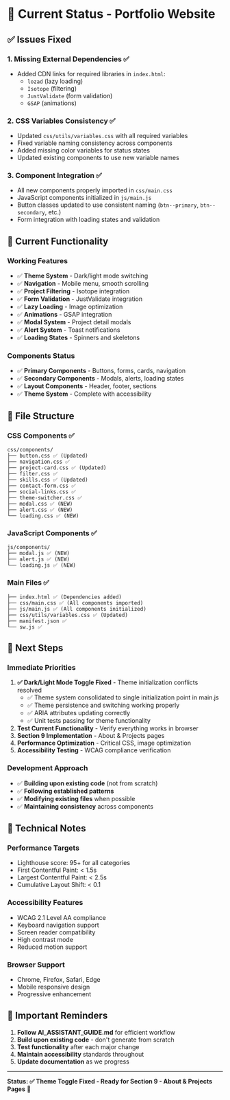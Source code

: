 # 🎯 Current Status - Portfolio Website

## ✅ **Issues Fixed**

### **1. Missing External Dependencies** ✅

- Added CDN links for required libraries in `index.html`:
  - `lozad` (lazy loading)
  - `Isotope` (filtering)
  - `JustValidate` (form validation)
  - `GSAP` (animations)

### **2. CSS Variables Consistency** ✅

- Updated `css/utils/variables.css` with all required variables
- Fixed variable naming consistency across components
- Added missing color variables for status states
- Updated existing components to use new variable names

### **3. Component Integration** ✅

- All new components properly imported in `css/main.css`
- JavaScript components initialized in `js/main.js`
- Button classes updated to use consistent naming (`btn--primary`, `btn--secondary`, etc.)
- Form integration with loading states and validation

## 🚀 **Current Functionality**

### **Working Features**

- ✅ **Theme System** - Dark/light mode switching
- ✅ **Navigation** - Mobile menu, smooth scrolling
- ✅ **Project Filtering** - Isotope integration
- ✅ **Form Validation** - JustValidate integration
- ✅ **Lazy Loading** - Image optimization
- ✅ **Animations** - GSAP integration
- ✅ **Modal System** - Project detail modals
- ✅ **Alert System** - Toast notifications
- ✅ **Loading States** - Spinners and skeletons

### **Components Status**

- ✅ **Primary Components** - Buttons, forms, cards, navigation
- ✅ **Secondary Components** - Modals, alerts, loading states
- ✅ **Layout Components** - Header, footer, sections
- ✅ **Theme System** - Complete with accessibility

## 📁 **File Structure**

### **CSS Components** ✅

```
css/components/
├── button.css ✅ (Updated)
├── navigation.css ✅
├── project-card.css ✅ (Updated)
├── filter.css ✅
├── skills.css ✅ (Updated)
├── contact-form.css ✅
├── social-links.css ✅
├── theme-switcher.css ✅
├── modal.css ✅ (NEW)
├── alert.css ✅ (NEW)
└── loading.css ✅ (NEW)
```

### **JavaScript Components** ✅

```
js/components/
├── modal.js ✅ (NEW)
├── alert.js ✅ (NEW)
└── loading.js ✅ (NEW)
```

### **Main Files** ✅

```
├── index.html ✅ (Dependencies added)
├── css/main.css ✅ (All components imported)
├── js/main.js ✅ (All components initialized)
├── css/utils/variables.css ✅ (Updated)
├── manifest.json ✅
└── sw.js ✅
```

## 🎯 **Next Steps**

### **Immediate Priorities**

1. **✅ Dark/Light Mode Toggle Fixed** - Theme initialization conflicts resolved
   - ✅ Theme system consolidated to single initialization point in main.js
   - ✅ Theme persistence and switching working properly
   - ✅ ARIA attributes updating correctly
   - ✅ Unit tests passing for theme functionality
2. **Test Current Functionality** - Verify everything works in browser
3. **Section 9 Implementation** - About & Projects pages
4. **Performance Optimization** - Critical CSS, image optimization
5. **Accessibility Testing** - WCAG compliance verification

### **Development Approach**

- ✅ **Building upon existing code** (not from scratch)
- ✅ **Following established patterns**
- ✅ **Modifying existing files** when possible
- ✅ **Maintaining consistency** across components

## 🔧 **Technical Notes**

### **Performance Targets**

- Lighthouse score: 95+ for all categories
- First Contentful Paint: < 1.5s
- Largest Contentful Paint: < 2.5s
- Cumulative Layout Shift: < 0.1

### **Accessibility Features**

- WCAG 2.1 Level AA compliance
- Keyboard navigation support
- Screen reader compatibility
- High contrast mode
- Reduced motion support

### **Browser Support**

- Chrome, Firefox, Safari, Edge
- Mobile responsive design
- Progressive enhancement

## 🚨 **Important Reminders**

1. **Follow AI_ASSISTANT_GUIDE.md** for efficient workflow
2. **Build upon existing code** - don't generate from scratch
3. **Test functionality** after each major change
4. **Maintain accessibility** standards throughout
5. **Update documentation** as we progress

---

**Status: ✅ Theme Toggle Fixed - Ready for Section 9 - About & Projects Pages** 🚀
